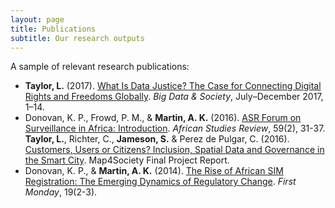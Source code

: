 ```yaml
---
layout: page
title: Publications
subtitle: Our research outputs
---
```


A sample of relevant research publications:
- <b>Taylor, L.</b> (2017). <a href="https://doi.org/10.1177/2053951717736335" target="_blank"> What Is Data Justice? The Case for Connecting Digital Rights and Freedoms Globally</a>. <i>Big Data & Society</i>, July–December 2017, 1–14.
- Donovan, K. P., Frowd, P. M., & <b>Martin, A. K.</b> (2016). <a href="https://doi.org/10.1017/asr.2016.35" target="_blank"> ASR Forum on Surveillance in Africa: Introduction</a>. <i>African Studies Review</i>, 59(2), 31-37.
<b>Taylor, L.</b>, Richter, C., <b>Jameson, S.</b> & Perez de Pulgar, C. (2016). <a href="https://ssrn.com/abstract=2792565" target="_blank"> Customers, Users or Citizens? Inclusion, Spatial Data and Governance in the Smart City</a>. Map4Society Final Project Report.
- Donovan, K. P., & <b>Martin, A. K.</b> (2014). <a href="http://dx.doi.org/10.5210/fm.v19i2.4351" target="_blank">The Rise of African SIM Registration: The Emerging Dynamics of Regulatory Change</a>. <i>First Monday</i>, 19(2-3).
